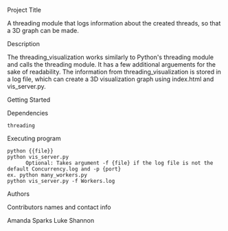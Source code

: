Project Title

A threading module that logs information about the created threads, so that a 3D graph can be made.


Description

The threading_visualization works similarly to Python's threading module and calls the threading module. It has a few
additional arguements for the sake of readability. The information from threading_visualization is stored in a log
file, which can create a 3D visualization graph using index.html and vis_server.py.


Getting Started


Dependencies

    threading


Executing program

    python {{file}}
    python vis_server.py  
          Optional: Takes argument -f {file} if the log file is not the default Concurrency.log and -p {port}
    ex. python many_workers.py
    python vis_server.py -f Workers.log

Authors

Contributors names and contact info

Amanda Sparks
Luke Shannon

